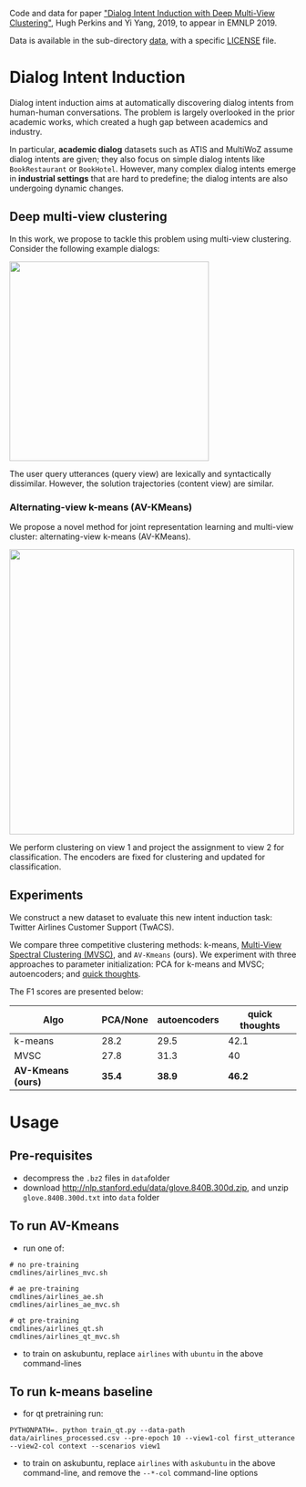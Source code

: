 Code and data for paper ["Dialog Intent Induction with Deep Multi-View Clustering"](https://arxiv.org/abs/1908.11487), Hugh Perkins and Yi Yang, 2019, to appear in EMNLP 2019.

Data is available in the sub-directory [data](data), with a specific [LICENSE](data/LICENSE) file.

# Dialog Intent Induction

Dialog intent induction aims at automatically discovering dialog intents from human-human conversations. The problem is largely overlooked in the prior academic works, which created a hugh gap between academics and industry. 

In particular, **academic dialog** datasets such as ATIS and MultiWoZ assume dialog intents are given; they also focus on simple dialog intents like `BookRestaurant` or `BookHotel`. However, many complex dialog intents emerge in **industrial settings** that are hard to predefine; the dialog intents are also undergoing dynamic changes.

## Deep multi-view clustering

In this work, we propose to tackle this problem using multi-view clustering. Consider the following example dialogs:

<img src="images/example_dialogs.png" width="350" />

The user query utterances (query view) are lexically and syntactically dissimilar. However, the solution trajectories (content view) are similar. 

### Alternating-view k-means (AV-KMeans)

We propose a novel method for joint representation learning and multi-view cluster: alternating-view k-means (AV-KMeans).

<img src="images/avkmeans_graph.png" width="500" />

We perform clustering on view 1 and project the assignment to view 2 for classification. The encoders are fixed for clustering and updated for classification.

## Experiments

We construct a new dataset to evaluate this new intent induction task: Twitter Airlines Customer Support (TwACS).

We compare three competitive clustering methods: k-means, [Multi-View Spectral Clustering (MVSC)](https://github.com/mariceli3/multiview), and `AV-Kmeans` (ours). We experiment with three approaches to parameter initialization: PCA for k-means and MVSC; autoencoders; and [quick thoughts](https://arxiv.org/pdf/1803.02893.pdf).

The F1 scores are presented below:

|Algo   | PCA/None | autoencoders | quick thoughts |
|------|----------|--------------|----------------|
|k-means| 28.2 | 29.5 | 42.1|
|MVSC| 27.8 | 31.3 | 40 |
|**AV-Kmeans (ours)** | **35.4** | **38.9** | **46.2** |


# Usage

## Pre-requisites

- decompress the `.bz2` files in `data`folder
- download http://nlp.stanford.edu/data/glove.840B.300d.zip, and unzip `glove.840B.300d.txt` into `data` folder

## To run AV-Kmeans

- run one of:
```
# no pre-training
cmdlines/airlines_mvc.sh

# ae pre-training
cmdlines/airlines_ae.sh
cmdlines/airlines_ae_mvc.sh

# qt pre-training
cmdlines/airlines_qt.sh
cmdlines/airlines_qt_mvc.sh
```
- to train on askubuntu, replace `airlines` with `ubuntu` in the above command-lines

## To run k-means baseline

- for qt pretraining run:
```
PYTHONPATH=. python train_qt.py --data-path  data/airlines_processed.csv --pre-epoch 10 --view1-col first_utterance --view2-col context --scenarios view1
```
- to train on askubuntu, replace `airlines` with `askubuntu` in the above command-line, and remove the `--*-col` command-line options
